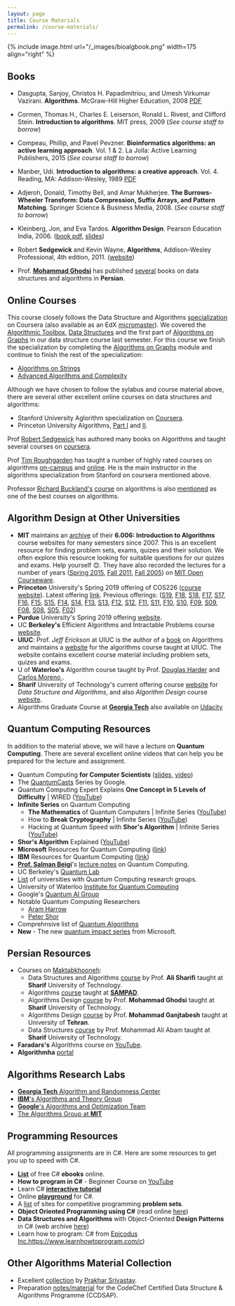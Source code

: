 ```yaml
---
layout: page
title: Course Materials
permalink: /course-materials/
---
```


{% include image.html url="/_images/bioalgbook.png" width=175 align="right" %}

## Books
* Dasgupta, Sanjoy, Christos H. Papadimitriou, and Umesh Virkumar Vazirani. **Algorithms**. McGraw-Hill Higher Education, 2008 <a href="http://algorithmics.lsi.upc.edu/docs/Dasgupta-Papadimitriou-Vazirani.pdf"> PDF </a>

* Cormen, Thomas H., Charles E. Leiserson, Ronald L. Rivest, and Clifford Stein. **Introduction to algorithms**. MIT press, 2009 (*See course staff to borrow*)

* Compeau, Phillip, and Pavel Pevzner. **Bioinformatics algorithms: an active learning approach**. Vol. 1 & 2. La Jolla: Active Learning Publishers, 2015 (*See course staff to borrow*)

* Manber, Udi. **Introduction to algorithms: a creative approach**. Vol. 4. Reading, MA: Addison-Wesley, 1989 <a href="https://doc.lagout.org/science/0_Computer%20Science/2_Algorithms/Introduction%20to%20Algorithms_%20A%20Creative%20Approach%20%5BManber%201989-01-11%5D.pdf">PDF</a>

* Adjeroh, Donald, Timothy Bell, and Amar Mukherjee. **The Burrows-Wheeler Transform: Data Compression, Suffix Arrays, and Pattern Matching**. Springer Science & Business Media, 2008. (*See course staff to borrow*)

* Kleinberg, Jon, and Eva Tardos. **Algorithm Design**. Pearson Education India, 2006. ([book pdf](http://www.cs.sjtu.edu.cn/~jiangli/teaching/CS222/files/materials/Algorithm%20Design.pdf), [slides](http://www.cs.princeton.edu/~wayne/kleinberg-tardos/pearson/))

* Robert **Sedgewick** and Kevin Wayne, **Algorithms**, Addison-Wesley Professional, 4th edition, 2011. ([website](https://algs4.cs.princeton.edu/home/))

* Prof. **[Mohammad Ghodsi](http://sharif.ir/~ghodsi)** has published [several](http://sharif.ir/~ghodsi/?page=books) books on data structures and algorithms in **Persian**.

## Online Courses

This course closely follows the Data Structure and Algorithms <a href="https://www.coursera.org/specializations/data-structures-algorithms">specialization</a> on Coursera (also available as an EdX <a href="https://www.edx.org/micromasters/ucsandiegox-algorithms-and-data-structures">micromaster</a>). We covered the <a href="https://www.coursera.org/learn/algorithmic-toolbox">Algorithmic Toolbox</a>, <a href="https://www.coursera.org/learn/data-structures">Data Structures</a> and the first part of <a href="https://www.coursera.org/learn/algorithms-on-graphs">Algorithms on Graphs</a> in our data structure course last semester. For this course we finish the specialization by completing the <a href="https://www.coursera.org/learn/algorithms-on-graphs">Algorithms on Graphs</a> module and continue to finish the rest of the specialization:

* <a href="https://www.coursera.org/learn/algorithms-on-strings">Algorithms on Strings</a>
* <a href="https://www.coursera.org/learn/advanced-algorithms-and-complexity">Advanced Algorithms and Complexity</a>

Although we have chosen to follow the sylabus and course material above, there are several other excellent online courses on data structures and algorithms:
* Stanford University Aglorithm specialization on [Coursera](https://www.coursera.org/specializations/algorithms).
* Princeton University Algorithms, [Part I](https://www.coursera.org/learn/algorithms-part1) and [II](https://www.coursera.org/learn/algorithms-part2).

Prof [Robert Sedgewick](https://www.cs.princeton.edu/~rs/) has authored many books on Algorithms and taught several courses on [coursera](https://www.coursera.org/instructor/~250165).  

Prof [Tim Roughgarden](http://timroughgarden.org/) has taught a number of highly rated courses on algorithms [on-campus](http://timroughgarden.org/teaching.html) and [online](http://timroughgarden.org/videos.html). He is the main instructor in the algorithms specialization from Stanford on coursera mentioned above.

Professor [Richard Buckland's](https://www.cse.unsw.edu.au/~richardb/) [course](https://www.youtube.com/playlist?list=PLE621E25B3BF8B9D1) on algorithms is also [mentioned](https://www.quora.com/What-are-the-best-lecture-slides-for-data-structures-and-algorithms) as one of the best courses on algorithms.

## Algorithm Design at Other Universities

* **MIT** maintains an [archive](https://courses.csail.mit.edu/6.006/) of their **6.006: Introduction to Algorithms** course websites for many semesters since 2007. This is an excellent resource for finding problem sets, exams, quizes and their solution. We often explore this resource looking for suitable questions for our quizes and exams. Help yourself 😊. They have also recorded the lectures for a number of years ([Spring 2015](https://ocw.mit.edu/courses/electrical-engineering-and-computer-science/6-046j-design-and-analysis-of-algorithms-spring-2015/lecture-videos/), [Fall 2011](https://ocw.mit.edu/courses/electrical-engineering-and-computer-science/6-006-introduction-to-algorithms-fall-2011/lecture-videos/), [Fall 2005](https://ocw.mit.edu/courses/electrical-engineering-and-computer-science/6-046j-introduction-to-algorithms-sma-5503-fall-2005/video-lectures/)) on [MIT Open Courseware](https://ocw.mit.edu/index.htm).
* **Princeton** University's Spring 2019 offering of COS226 ([course website](http://www.cs.princeton.edu/courses/archive/spring19/cos226/)). Latest offering [link](http://www.princeton.edu/~cos226). Previous offerings: ([S19](http://www.cs.princeton.edu/courses/archive/spring19/cos226/), [F18](http://www.cs.princeton.edu/courses/archive/fall18/cos226/), [S18](http://www.cs.princeton.edu/courses/archive/spring18/cos226/), [F17](http://www.cs.princeton.edu/courses/archive/fall17/cos226/), [S17](http://www.cs.princeton.edu/courses/archive/spring17/cos226/), [F16](http://www.cs.princeton.edu/courses/archive/fall16/cos226/), [F15](http://www.cs.princeton.edu/courses/archive/fall15/cos226/), [S15](http://www.cs.princeton.edu/courses/archive/spring15/cos226/), [F14](http://www.cs.princeton.edu/courses/archive/fall14/cos226/), [S14](http://www.cs.princeton.edu/courses/archive/spring14/cos226/), [F13](http://www.cs.princeton.edu/courses/archive/fall13/cos226/), [S13](http://www.cs.princeton.edu/courses/archive/spring13/cos226/), [F12](http://www.cs.princeton.edu/courses/archive/fall12/cos226/), [S12](http://www.cs.princeton.edu/courses/archive/spring12/cos226/), [F11](http://www.cs.princeton.edu/courses/archive/fall11/cos226/), [S11](http://www.cs.princeton.edu/courses/archive/spring11/cos226/), [F10](http://www.cs.princeton.edu/courses/archive/fall10/cos226/), [S10](http://www.cs.princeton.edu/courses/archive/spring10/cos226/), [F09](http://www.cs.princeton.edu/courses/archive/fall09/cos226/), [S09](http://www.cs.princeton.edu/courses/archive/spring09/cos226/), [F08](http://www.cs.princeton.edu/courses/archive/fall08/cos226/), [S08](http://www.cs.princeton.edu/courses/archive/spring08/cos226/), [S05](http://www.cs.princeton.edu/courses/archive/spring05/cos226/), [F02](http://www.cs.princeton.edu/courses/archive/fall02/cos226/))
* **Purdue** University's Spring 2019 offering [website](https://www.cs.purdue.edu/homes/jblocki/courses/580_Spring19/).
* UC **Berkeley's** Efficient Algorithms and Intractable Problems course [website](https://cs170.org/).
* **UIUC**: Prof. *Jeff Erickson* at UIUC is the author of a [book](http://jeffe.cs.illinois.edu/teaching/algorithms/book/Algorithms-JeffE.pdf) on Algorithms and maintains a [website](http://jeffe.cs.illinois.edu/teaching/algorithms/) for the algorithms course taught at UIUC. The website contains excellent course material including problem sets, quizes and exams.
* U of **Waterloo's** Algorithm course taught by Prof. [Douglas Harder](https://ece.uwaterloo.ca/~dwharder/aads/) and [Carlos Moreno
](https://ece.uwaterloo.ca/~cmoreno/ece250/index.shtml).
* **Sharif** University of Technology's current offering course [website](http://ce.sharif.edu/~safarnejad/ce254/) for *Data Structure and Algorithms*, and also *Algorithm Design* course [website](http://ce.sharif.edu/courses/97-98/2/ce354-2/index.php).
* Algorithms Graduate Course at [**Georgia Tech**](https://gt-algorithms.com/) also available on [Udacity](https://www.udacity.com/course/introduction-to-graduate-algorithms--ud401)


## Quantum Computing Resources
In addition to the material above, we will have a lecture on **Quantum Computing**. There are several excellent online videos that can help you be prepared for the lecture and assignment.
* Quantum Computing **for Computer Scientists** (<a href="https://www.microsoft.com/en-us/research/uploads/prod/2018/05/40655.compressed.pdf">slides</a>, <a href="https://www.youtube.com/watch?v=F_Riqjdh2oM">video</a>)
* The <a href="https://www.youtube.com/playlist?list=PLQY2H8rRoyvwcpm6Nf-fL4sIYQUXtq3HR">QuantumCasts</a> Series by Google.
* Quantum Computing Expert Explains **One Concept in 5 Levels of Difficulty** | WIRED
(<a href="https://www.youtube.com/watch?v=OWJCfOvochA">YouTube</a>)
* **Infinite Series** on Quantum Computing
	* **The Mathematics** of Quantum Computers | Infinite Series (<a href="https://www.youtube.com/watch?v=IrbJYsep45E">YouTube</a>)
	* How to **Break Cryptography** | Infinite Series (<a href="https://www.youtube.com/watch?v=12Q3Mrh03Gk">YouTube</a>)
	* Hacking at Quantum Speed with **Shor's Algorithm** | Infinite Series (<a href="https://www.youtube.com/watch?v=wUwZZaI5u0c">YouTube</a>)
* **Shor's Algorithm** Explained ([YouTube](https://www.youtube.com/watch?v=lvTqbM5Dq4Q))
* **Microsoft** Resources for Quantum Computing (<a href="https://www.microsoft.com/en-us/quantum/">link</a>)
* **IBM** Resources for Quantum Computing (<a href="https://www.research.ibm.com/ibm-q/">link</a>)
* **<a href="http://math.ipm.ir/~beigi/">Prof. Salman Beigi</a>**'s [lecture notes](http://math.ipm.ir/~beigi/lecture_notes.html) on Quantum Computing.
* UC Berkeley's [Quantum Lab](https://berkeleyquantum.org/)
* [List](https://quantumcomputingreport.com/players/universities/) of universities with Quantum Computing research groups. 
* University of Waterloo [Institute for Quantum Computing](https://uwaterloo.ca/institute-for-quantum-computing/)
* Google's [Quantum AI Group](https://ai.google/research/teams/applied-science/quantum-ai/)
* Notable Quantum Computing Researchers
	* [Aram Harrow](https://www.mit.edu/~aram/)
	* [Peter Shor](http://math.mit.edu/~shor/)
* Comprehnsive list of [Quantum Algorithms](https://quantumalgorithmzoo.org/)
* **New**  - The new [quantum impact series](https://www.youtube.com/watch?v=8h8t2hd69zY) from Microsoft.

## Persian Resources

* Courses on [Maktabkhooneh](https://maktabkhooneh.org):
	* Data Structures and Algorithms [course](https://maktabkhooneh.org/course/376/) by Prof. **Ali Sharifi** taught at **Sharif** University of Technology.
	* Algorithms [course](https://maktabkhooneh.org/course/311/) taught at **[SAMPAD](http://sampad.medu.ir/)**.
	* Algorithms Design [course](https://maktabkhooneh.org/course/231/) by Prof. **Mohammad Ghodsi** taught at **Sharif** University of Technology.
	* Algorithms Design [course](https://maktabkhooneh.org/course/189/) by Prof. **Mohammad Ganjtabesh** taught at University of **Tehran**.
	* Data Structures [course](https://maktabkhooneh.org/course/118/) by Prof. Mohammad Ali Abam taught at **Sharif** University of Technology.
* **Faradars's** Algorithms course on [YouTube](https://www.youtube.com/playlist?list=PL0OiLinzHyytn3HP2kHVrNO3sitNwJ8Cw).
* **Algorithmha** [portal](http://www.algorithmha.ir/)

## Algorithms Research Labs
* [**Georgia Tech** Algorithm and Randomness Center](http://arc.gatech.edu/)
* [**IBM**'s Algorithms and Theory Group](https://researcher.watson.ibm.com/researcher/view_group.php?id=134)
* [**Google**'s Algorithms and Optimization Team](https://ai.google/research/teams/algorithms-optimization/)
* [The Algorithms Group at **MIT**](http://theory.csail.mit.edu/groups/algorithms.html)

## Programming Resources
All programming assignments are in C#. Here are some resources to get you up to speed with C#.
* **[List](https://github.com/EbookFoundation/free-programming-books/blob/master/free-programming-books.md#c-sharp)** of free C# **ebooks** online.
* **How to program in C#** - Beginner Course on [YouTube ](https://www.youtube.com/playlist?list=PLPV2KyIb3jR6ZkG8gZwJYSjnXxmfPAl51)
* Learn C# **[interactive tutorial ](http://www.learncs.org/)**
* Online **[playground](https://dotnetfiddle.net/)** for C#.
* A [list](https://github.com/EbookFoundation/free-programming-books/blob/master/problem-sets-competitive-programming.md) of sites for competitive programming **problem sets**.
* **Object Oriented Programming using C#** (read online [here](https://bookboon.com/premium/reader/object-oriented-programming-using-c-sharp))
* **Data Structures and Algorithms** with Object-Oriented **Design Patterns** in C# (web archive [here](https://web.archive.org/web/20161207142802/http://www.brpreiss.com/books/opus6/))
* Learn how to program: C# from [Epicodus Inc.]([)https://www.learnhowtoprogram.com/c)

## Other Algorithms Material Collection
* Excellent [collection](https://github.com/prakhar1989/awesome-courses#algorithms) by [Prakhar Srivastav](https://prakhar.me/).
* Preparation [notes/material](https://www.codechef.com/certification/data-structures-and-algorithms/prepare) for the CodeChef Certified Data Structure & Algorithms Programme (CCDSAP).